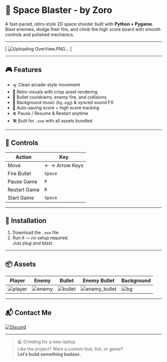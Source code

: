 # 🚀 Space Blaster - by Zoro

A fast-paced, retro-style 2D space shooter built with **Python + Pygame**.  
Blast enemies, dodge their fire, and climb the high score board with smooth controls and polished mechanics.

---

| ![Uploading OverView.PNG…]() |


---

## 🎮 Features

- 🛸 Clean arcade-style movement
- 🎨 Retro visuals with crisp asset rendering
- 🔫 Bullet cooldowns, enemy fire, and collisions
- 🎵 Background music (`bg.ogg`) & synced sound FX
- 💾 Auto-saving score + high score tracking
- ⏸️ Pause / Resume & Restart anytime
- 🛠 Built for `.exe` with all assets bundled

---

## 🧠 Controls

| Action        | Key           |
|---------------|----------------|
| Move          | ← → Arrow Keys |
| Fire Bullet   | `Space`        |
| Pause Game    | `P`            |
| Restart Game  | `R`            |
| Start Game    | `Space`        |

---

## 🔧 Installation

1. Download the `.exe` file  
2. Run it — no setup required.  
   *Just plug and blast.*

---

## 📦 Assets

| Player | Enemy | Bullet | Enemy Bullet | Background |
|--------|--------|--------|----------------|-------------|
| ![player](https://github.com/user-attachments/assets/fb33ad6c-5f07-47f8-8874-8e00d57c055b) | ![enemy](https://github.com/user-attachments/assets/71258128-e773-4813-b750-fd7a7a5d8b8f) | ![bullet](https://github.com/user-attachments/assets/aad367a6-49cb-45df-9965-1d0de9e3b5db) | ![enemy_bullet](https://github.com/user-attachments/assets/18c14870-c6ff-4372-ac15-cb68f873e265) | ![bg](https://github.com/user-attachments/assets/6fb0009b-115b-46ae-b51e-5902934a10f8) |

---

## 📬 Contact Me

[![Discord](https://img.shields.io/badge/Discord-Zoro%20%231337-5865F2?logo=discord&logoColor=white&style=for-the-badge)](https://discord.com/users/1357257822571855986)

---

> 💻 Grinding for a new laptop.  
> Like the project? Want a custom tool, bot, or game?  
> **Let’s build something badass.**

